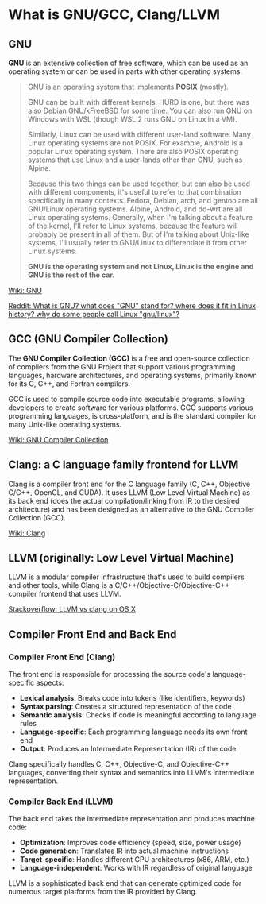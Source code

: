 # What is GNU/GCC, Clang/LLVM

## GNU

**GNU** is an extensive collection of free software, which can be used as an operating system or can be used in parts with other operating systems.

> GNU is an operating system that implements **POSIX** (mostly).
> 
> GNU can be built with different kernels. HURD is one, but there was also Debian GNU/kFreeBSD for some time. You can also run GNU on Windows with WSL (though WSL 2 runs GNU on Linux in a VM).
> 
> Similarly, Linux can be used with different user-land software. Many Linux operating systems are not POSIX. For example, Android is a popular Linux operating system. There are also POSIX operating systems that use Linux and a user-lands other than GNU, such as Alpine.
> 
> Because this two things can be used together, but can also be used with different components, it's useful to refer to that combination specifically in many contexts. Fedora, Debian, arch, and gentoo are all GNU/Linux operating systems. Alpine, Android, and dd-wrt are all Linux operating systems. Generally, when I'm talking about a feature of the kernel, I'll refer to Linux systems, because the feature will probably be present in all of them. But of I'm talking about Unix-like systems, I'll usually refer to GNU/Linux to differentiate it from other Linux systems.
> 
> **GNU is the operating system and not Linux, Linux is the engine and GNU is the rest of the car.**
> 

[Wiki: GNU](https://en.wikipedia.org/wiki/GNU)

[Reddit: What is GNU? what does "GNU" stand for? where does it fit in Linux history? why do some people call Linux "gnu/linux"?](https://www.reddit.com/r/linux4noobs/comments/k740t9/what_is_gnu_what_does_gnu_stand_for_where_does_it/)

## GCC (**GNU Compiler Collection)**

The **GNU Compiler Collection (GCC)** is a free and open-source collection of compilers from the GNU Project that support various programming languages, hardware architectures, and operating systems, primarily known for its C, C++, and Fortran compilers.

GCC is used to compile source code into executable programs, allowing developers to create software for various platforms. GCC supports various programming languages, is cross-platform, and is the standard compiler for many Unix-like operating systems. 

[Wiki: GNU Compiler Collection](https://en.wikipedia.org/wiki/GNU_Compiler_Collection)

## Clang: a C language family frontend for LLVM

Clang is a compiler front end for the C language family (C, C++, Objective C/C++, OpenCL, and CUDA). It uses LLVM (Low Level Virtual Machine) as its back end (does the actual compilation/linking from IR to the desired architecture) and has been designed as an alternative to the GNU Compiler Collection (GCC). 

[Wiki: Clang](https://en.wikipedia.org/wiki/Clang)

## LLVM (originally: Low Level Virtual Machine)

LLVM is a modular compiler infrastructure that's used to build compilers and other tools, while Clang is a C/C++/Objective-C/Objective-C++ compiler frontend that uses LLVM.

[Stackoverflow: LLVM vs clang on OS X](https://stackoverflow.com/questions/5708610/llvm-vs-clang-on-os-x)

## Compiler Front End and Back End

### Compiler Front End (Clang)

The front end is responsible for processing the source code's language-specific aspects:

- **Lexical analysis**: Breaks code into tokens (like identifiers, keywords)
- **Syntax parsing**: Creates a structured representation of the code
- **Semantic analysis**: Checks if code is meaningful according to language rules
- **Language-specific**: Each programming language needs its own front end
- **Output**: Produces an Intermediate Representation (IR) of the code

Clang specifically handles C, C++, Objective-C, and Objective-C++ languages, converting their syntax and semantics into LLVM's intermediate representation.

### Compiler Back End (LLVM)

The back end takes the intermediate representation and produces machine code:

- **Optimization**: Improves code efficiency (speed, size, power usage)
- **Code generation**: Translates IR into actual machine instructions
- **Target-specific**: Handles different CPU architectures (x86, ARM, etc.)
- **Language-independent**: Works with IR regardless of original language

LLVM is a sophisticated back end that can generate optimized code for numerous target platforms from the IR provided by Clang.